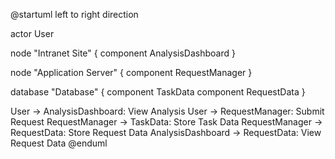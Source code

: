 @startuml
left to right direction

actor User

node "Intranet Site" {
  component AnalysisDashboard
}

node "Application Server" {
  component RequestManager
}

database "Database" {
  component TaskData
  component RequestData
}

User -> AnalysisDashboard: View Analysis
User -> RequestManager: Submit Request
RequestManager -> TaskData: Store Task Data
RequestManager -> RequestData: Store Request Data
AnalysisDashboard -> RequestData: View Request Data
@enduml